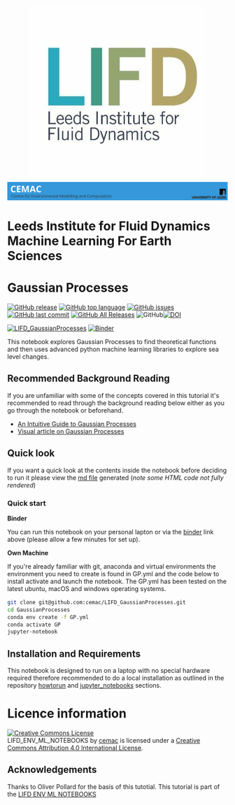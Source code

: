 
<div align="center">
<img src="https://github.com/cemac/LIFD_ENV_ML_NOTEBOOKS/blob/main/images/LIFDlogo.png"></a>
<a href="https://www.cemac.leeds.ac.uk/">
  <img src="https://github.com/cemac/cemac_generic/blob/master/Images/cemac.png"></a>
  <br>
</div>

# Leeds Institute for Fluid Dynamics Machine Learning For Earth Sciences #

# Gaussian Processes


[![GitHub release](https://img.shields.io/github/release/cemac/LIFD_GaussianProcesses.svg)](https://github.com/cemac/LIFD_GaussianProcesses/releases) [![GitHub top language](https://img.shields.io/github/languages/top/cemac/LIFD_GaussianProcesses.svg)](https://github.com/cemac/LIFD_GaussianProcesses) [![GitHub issues](https://img.shields.io/github/issues/cemac/LIFD_GaussianProcesses.svg)](https://github.com/cemac/LIFD_GaussianProcesses/issues) [![GitHub last commit](https://img.shields.io/github/last-commit/cemac/LIFD_GaussianProcesses.svg)](https://github.com/cemac/LIFD_GaussianProcesses/commits/master) [![GitHub All Releases](https://img.shields.io/github/downloads/cemac/LIFD_GaussianProcesses/total.svg)](https://github.com/cemac/LIFD_GaussianProcesses/releases) ![GitHub](https://img.shields.io/github/license/cemac/LIFD_GaussianProcesses.svg)[![DOI](https://zenodo.org/badge/366734586.svg)](https://zenodo.org/badge/latestdoi/366734586)

[![LIFD_GaussianProcesses](https://github.com/cemac/LIFD_GaussianProcesses/actions/workflows/python-package-conda.yml/badge.svg)](https://github.com/cemac/LIFD_GaussianProcesses/actions/workflows/python-package-conda.yml)
[![Binder](https://mybinder.org/badge_logo.svg)](https://mybinder.org/v2/gh/cemac/LIFD_GaussianProcesses/HEAD?labpath=Gaussian_Processes.ipynb)

This notebook explores Gaussian Processes to find theoretical functions and then uses advanced python machine learning libraries to explore sea level changes.

## Recommended Background Reading

If you are unfamiliar with some of the concepts covered in this tutorial it's recommended to read through the background reading below either as you go through the notebook or beforehand.

* [An Intuitive Guide to Gaussian Processes](https://towardsdatascience.com/an-intuitive-guide-to-gaussian-processes-ec2f0b45c71d)
* [Visual article on Gaussian Processes](https://distill.pub/2019/visual-exploration-gaussian-processes/)

## Quick look

If you want a quick look at the contents inside the notebook before deciding to run it please view the [md file](https://github.com/cemac/LIFD_GaussianProcesses/blob/main/GaussianProcesses/Gaussian_Processes.md) generated (*note some HTML code not fully rendered*)

### Quick start

**Binder**

You can run this notebook on your personal lapton or via the [binder](https://mybinder.readthedocs.io/en/latest/index.html#what-is-binder) link above (please allow a few minutes for set up).

**Own Machine**

If you're already familiar with git, anaconda and virtual environments the environment you need to create is found in GP.yml and the code below to install activate and launch the notebook. The GP.yml has been tested on the latest ubuntu, macOS and windows operating systems.

```bash
git clone git@github.com:cemac/LIFD_GaussianProcesses.git
cd GaussianProcesses
conda env create -f GP.yml
conda activate GP
jupyter-notebook
```

## Installation and Requirements

This notebook is designed to run on a laptop with no special hardware required therefore recommended to do a local installation as outlined in the repository [howtorun](https://github.com/cemac/LIFD_ENV_ML_NOTEBOOKS/howtorun.md) and [jupyter_notebooks](https://github.com/cemac/LIFD_ENV_ML_NOTEBOOKS/jupyter_notebooks.md) sections.

# Licence information #

<a rel="license" href="http://creativecommons.org/licenses/by/4.0/"><img alt="Creative Commons License" style="border-width:0" src="https://i.creativecommons.org/l/by/4.0/88x31.png" /></a><br /><span xmlns:dct="http://purl.org/dc/terms/" property="dct:title">LIFD_ENV_ML_NOTEBOOKS</span> by <a xmlns:cc="http://creativecommons.org/ns#" href="http://cemac.leeds.ac.uk/" property="cc:attributionName" rel="cc:attributionURL">cemac</a> is licensed under a <a rel="license" href="http://creativecommons.org/licenses/by/4.0/">Creative Commons Attribution 4.0 International License</a>.

## Acknowledgements

Thanks to Oliver Pollard for the basis of this tutotial. This tutorial is part of the [LIFD ENV ML NOTEBOOKS](https://github.com/cemac/LIFD_ENV_ML_NOTEBOOKS)
